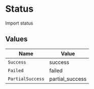 # Status

Import status


## Values

| Name             | Value            |
| ---------------- | ---------------- |
| `Success`        | success          |
| `Failed`         | failed           |
| `PartialSuccess` | partial_success  |